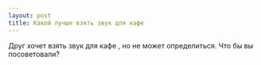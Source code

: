 ```yaml
---
layout: post 
title: Какой лучше взять звук для кафе 
--- 
```

Друг хочет взять звук для кафе , но не может определиться. Что бы вы посоветовали?